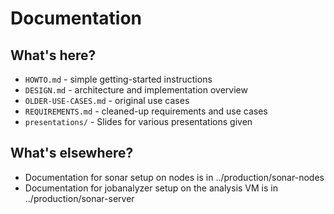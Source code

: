 # Documentation

## What's here?

* `HOWTO.md` - simple getting-started instructions
* `DESIGN.md` - architecture and implementation overview
* `OLDER-USE-CASES.md` - original use cases
* `REQUIREMENTS.md` - cleaned-up requirements and use cases
* `presentations/` - Slides for various presentations given

## What's elsewhere?

* Documentation for sonar setup on nodes is in ../production/sonar-nodes
* Documentation for jobanalyzer setup on the analysis VM is in ../production/sonar-server
